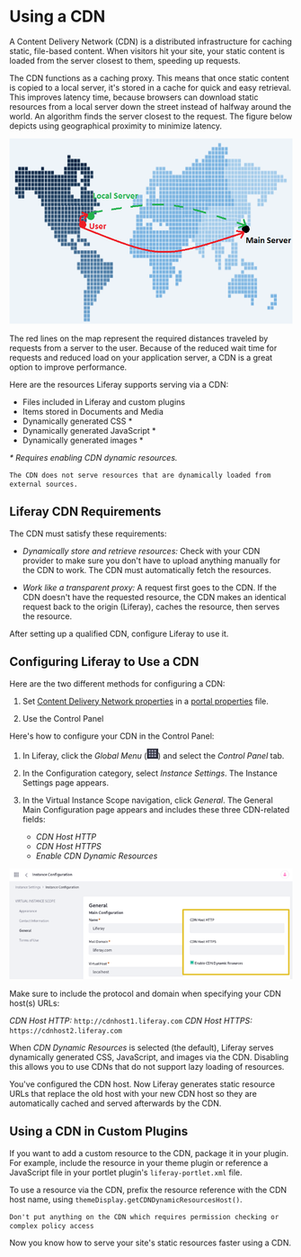 # Using a CDN

A Content Delivery Network (CDN) is a distributed infrastructure for caching static, file-based content. When visitors hit your site, your static content is loaded from the server closest to them, speeding up requests.

The CDN functions as a caching proxy. This means that once static content is copied to a local server, it's stored in a cache for quick and easy retrieval. This improves latency time, because browsers can download static resources from a local server down the street instead of halfway around the world. An algorithm finds the server closest to the request. The figure below depicts using geographical proximity to minimize latency.

![ Using CDN allows a user to request static resources from a much closer local server, improving download times.](./using-a-cdn/images/01.png)

The red lines on the map represent the required distances traveled by requests from a server to the user. Because of the reduced wait time for requests and reduced load on your application server, a CDN is a great option to improve performance.

Here are the resources Liferay supports serving via a CDN:

* Files included in Liferay and custom plugins
* Items stored in Documents and Media
* Dynamically generated CSS *
* Dynamically generated JavaScript *
* Dynamically generated images *

_\* Requires enabling CDN dynamic resources._

```{note}
The CDN does not serve resources that are dynamically loaded from external sources.
```

## Liferay CDN Requirements

The CDN must satisfy these requirements:

* *Dynamically store and retrieve resources:* Check with your CDN provider to make sure you don't have to upload anything manually for the CDN to work. The CDN must automatically fetch the resources.

* *Work like a transparent proxy:* A request first goes to the CDN. If the CDN doesn't have the requested resource, the CDN makes an identical request back to the origin (Liferay), caches the resource, then serves the resource.

After setting up a qualified CDN, configure Liferay to use it.

## Configuring Liferay to Use a CDN

Here are the two different methods for configuring a CDN:

1. Set [Content Delivery Network properties](https://learn.liferay.com/reference/latest/en/dxp/propertiesdoc/portal.properties.html#Content%20Delivery%20Network) in a [portal properties](../reference/portal-properties.md) file.

1. Use the Control Panel

Here's how to configure your CDN in the Control Panel:

1. In Liferay, click the *Global Menu* (![Global Menu](../../images/icon-applications-menu.png)) and select the *Control Panel* tab.

1. In the Configuration category, select *Instance Settings*. The Instance Settings page appears.

1. In the Virtual Instance Scope navigation, click *General*. The General Main Configuration page appears and includes these three CDN-related fields:

    * *CDN Host HTTP*
    * *CDN Host HTTPS*
    * *Enable CDN Dynamic Resources*

![Configure the CDN in the Control Panel.](./using-a-cdn/images/02.png)

Make sure to include the protocol and domain when specifying your CDN host(s) URLs:

*CDN Host HTTP:* `http://cdnhost1.liferay.com`
*CDN Host HTTPS:* `https://cdnhost2.liferay.com`

When *CDN Dynamic Resources* is selected (the default), Liferay serves dynamically generated CSS, JavaScript, and images via the CDN. Disabling this allows you to use CDNs that do not support lazy loading of resources.

You've configured the CDN host. Now Liferay generates static resource URLs that replace the old host with your new CDN host so they are automatically cached and served afterwards by the CDN.

## Using a CDN in Custom Plugins

If you want to add a custom resource to the CDN, package it in your plugin. For example, include the resource in your theme plugin or reference a JavaScript file in your portlet plugin's `liferay-portlet.xml` file.

To use a resource via the CDN, prefix the resource reference with the CDN host name, using `themeDisplay.getCDNDynamicResourcesHost()`.

```{important}
Don't put anything on the CDN which requires permission checking or complex policy access
```

Now you know how to serve your site's static resources faster using a CDN.